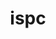---
title: "ispc"
layout: cache
categories: [package, develop]
meta: {"versions": ["1.20.0"], "compilers": ["gcc@=11.1.0"], "oss": ["ubuntu20.04"], "platforms": ["linux"], "targets": ["x86_64_v3"], "stacks": ["data-vis-sdk", "root"], "num_specs": 15, "num_specs_by_stack": {"data-vis-sdk": 15, "root": 15}}
spec_details: [{"hash": "om2gay7azcjlc5wmrvyaoglojb2oauek", "compiler": "gcc@=11.1.0", "versions": ["1.20.0"], "os": "ubuntu20.04", "platform": "linux", "target": "x86_64_v3", "variants": ["build_system=cmake", "build_type=Release", "generator=make", "~ipo"], "stacks": ["data-vis-sdk", "root"], "size": "-", "tarball": "https://binaries.spack.io/develop/build_cache/linux-ubuntu20.04-x86_64_v3/gcc-11.1.0/ispc-1.20.0/linux-ubuntu20.04-x86_64_v3-gcc-11.1.0-ispc-1.20.0-om2gay7azcjlc5wmrvyaoglojb2oauek.spack"}, {"hash": "soww62h6yl22vwylxiyucuuxbq7ppff5", "compiler": "gcc@=11.1.0", "versions": ["1.20.0"], "os": "ubuntu20.04", "platform": "linux", "target": "x86_64_v3", "variants": ["build_system=cmake", "build_type=Release", "generator=make", "~ipo"], "stacks": ["data-vis-sdk", "root"], "size": "-", "tarball": "https://binaries.spack.io/develop/build_cache/linux-ubuntu20.04-x86_64_v3/gcc-11.1.0/ispc-1.20.0/linux-ubuntu20.04-x86_64_v3-gcc-11.1.0-ispc-1.20.0-soww62h6yl22vwylxiyucuuxbq7ppff5.spack"}, {"hash": "xlyw3to4oh6dpze72hctgfwr4o3xrrm2", "compiler": "gcc@=11.1.0", "versions": ["1.20.0"], "os": "ubuntu20.04", "platform": "linux", "target": "x86_64_v3", "variants": ["build_system=cmake", "build_type=Release", "generator=make", "~ipo"], "stacks": ["data-vis-sdk", "root"], "size": "-", "tarball": "https://binaries.spack.io/develop/build_cache/linux-ubuntu20.04-x86_64_v3/gcc-11.1.0/ispc-1.20.0/linux-ubuntu20.04-x86_64_v3-gcc-11.1.0-ispc-1.20.0-xlyw3to4oh6dpze72hctgfwr4o3xrrm2.spack"}, {"hash": "j5sk5esduf5xv4b3sg6rfz55dfjoflbx", "compiler": "gcc@=11.1.0", "versions": ["1.20.0"], "os": "ubuntu20.04", "platform": "linux", "target": "x86_64_v3", "variants": ["build_system=cmake", "build_type=Release", "generator=make", "~ipo"], "stacks": ["data-vis-sdk", "root"], "size": "-", "tarball": "https://binaries.spack.io/develop/build_cache/linux-ubuntu20.04-x86_64_v3/gcc-11.1.0/ispc-1.20.0/linux-ubuntu20.04-x86_64_v3-gcc-11.1.0-ispc-1.20.0-j5sk5esduf5xv4b3sg6rfz55dfjoflbx.spack"}, {"hash": "ehxkzonm3gwrs3vvuppslzsoxpmceedu", "compiler": "gcc@=11.1.0", "versions": ["1.20.0"], "os": "ubuntu20.04", "platform": "linux", "target": "x86_64_v3", "variants": ["build_system=cmake", "build_type=Release", "generator=make", "~ipo"], "stacks": ["data-vis-sdk", "root"], "size": "-", "tarball": "https://binaries.spack.io/develop/build_cache/linux-ubuntu20.04-x86_64_v3/gcc-11.1.0/ispc-1.20.0/linux-ubuntu20.04-x86_64_v3-gcc-11.1.0-ispc-1.20.0-ehxkzonm3gwrs3vvuppslzsoxpmceedu.spack"}, {"hash": "6gmvungrysh37mm6z6ghtlw7sc3xp7ld", "compiler": "gcc@=11.1.0", "versions": ["1.20.0"], "os": "ubuntu20.04", "platform": "linux", "target": "x86_64_v3", "variants": ["build_system=cmake", "build_type=Release", "generator=make", "~ipo"], "stacks": ["data-vis-sdk", "root"], "size": "-", "tarball": "https://binaries.spack.io/develop/build_cache/linux-ubuntu20.04-x86_64_v3/gcc-11.1.0/ispc-1.20.0/linux-ubuntu20.04-x86_64_v3-gcc-11.1.0-ispc-1.20.0-6gmvungrysh37mm6z6ghtlw7sc3xp7ld.spack"}, {"hash": "d4nsxx75qmfvshspm7eh5ifpk2vb2i5k", "compiler": "gcc@=11.1.0", "versions": ["1.20.0"], "os": "ubuntu20.04", "platform": "linux", "target": "x86_64_v3", "variants": ["build_system=cmake", "build_type=Release", "generator=make", "~ipo"], "stacks": ["data-vis-sdk", "root"], "size": "-", "tarball": "https://binaries.spack.io/develop/build_cache/linux-ubuntu20.04-x86_64_v3/gcc-11.1.0/ispc-1.20.0/linux-ubuntu20.04-x86_64_v3-gcc-11.1.0-ispc-1.20.0-d4nsxx75qmfvshspm7eh5ifpk2vb2i5k.spack"}, {"hash": "epwywg43c2wltfauyid7n2nxxrcn26mz", "compiler": "gcc@=11.1.0", "versions": ["1.20.0"], "os": "ubuntu20.04", "platform": "linux", "target": "x86_64_v3", "variants": ["build_system=cmake", "build_type=Release", "generator=make", "~ipo"], "stacks": ["data-vis-sdk", "root"], "size": "-", "tarball": "https://binaries.spack.io/develop/build_cache/linux-ubuntu20.04-x86_64_v3/gcc-11.1.0/ispc-1.20.0/linux-ubuntu20.04-x86_64_v3-gcc-11.1.0-ispc-1.20.0-epwywg43c2wltfauyid7n2nxxrcn26mz.spack"}, {"hash": "a5oymy6rsuimvldqciotue33ovoqmj2l", "compiler": "gcc@=11.1.0", "versions": ["1.20.0"], "os": "ubuntu20.04", "platform": "linux", "target": "x86_64_v3", "variants": ["build_system=cmake", "build_type=Release", "generator=make", "~ipo"], "stacks": ["data-vis-sdk", "root"], "size": "-", "tarball": "https://binaries.spack.io/develop/build_cache/linux-ubuntu20.04-x86_64_v3/gcc-11.1.0/ispc-1.20.0/linux-ubuntu20.04-x86_64_v3-gcc-11.1.0-ispc-1.20.0-a5oymy6rsuimvldqciotue33ovoqmj2l.spack"}, {"hash": "yve6btw7xtb4go2zp4gd6twbbqx2asf3", "compiler": "gcc@=11.1.0", "versions": ["1.20.0"], "os": "ubuntu20.04", "platform": "linux", "target": "x86_64_v3", "variants": ["build_system=cmake", "build_type=Release", "generator=make", "~ipo"], "stacks": ["data-vis-sdk", "root"], "size": "-", "tarball": "https://binaries.spack.io/develop/build_cache/linux-ubuntu20.04-x86_64_v3/gcc-11.1.0/ispc-1.20.0/linux-ubuntu20.04-x86_64_v3-gcc-11.1.0-ispc-1.20.0-yve6btw7xtb4go2zp4gd6twbbqx2asf3.spack"}, {"hash": "w4o3bg4ecztjx2yggmoyuga4ubt3lcpf", "compiler": "gcc@=11.1.0", "versions": ["1.20.0"], "os": "ubuntu20.04", "platform": "linux", "target": "x86_64_v3", "variants": ["build_system=cmake", "build_type=Release", "generator=make", "~ipo"], "stacks": ["data-vis-sdk", "root"], "size": "-", "tarball": "https://binaries.spack.io/develop/build_cache/linux-ubuntu20.04-x86_64_v3/gcc-11.1.0/ispc-1.20.0/linux-ubuntu20.04-x86_64_v3-gcc-11.1.0-ispc-1.20.0-w4o3bg4ecztjx2yggmoyuga4ubt3lcpf.spack"}, {"hash": "2dxmcaovdaokrq6hcbt2dr7wl7pdgkaf", "compiler": "gcc@=11.1.0", "versions": ["1.20.0"], "os": "ubuntu20.04", "platform": "linux", "target": "x86_64_v3", "variants": ["build_system=cmake", "build_type=Release", "generator=make", "~ipo"], "stacks": ["data-vis-sdk", "root"], "size": "-", "tarball": "https://binaries.spack.io/develop/build_cache/linux-ubuntu20.04-x86_64_v3/gcc-11.1.0/ispc-1.20.0/linux-ubuntu20.04-x86_64_v3-gcc-11.1.0-ispc-1.20.0-2dxmcaovdaokrq6hcbt2dr7wl7pdgkaf.spack"}, {"hash": "7frobqbaidlygyw3x7lykyvczlsosfgy", "compiler": "gcc@=11.1.0", "versions": ["1.20.0"], "os": "ubuntu20.04", "platform": "linux", "target": "x86_64_v3", "variants": ["build_system=cmake", "build_type=Release", "generator=make", "~ipo"], "stacks": ["data-vis-sdk", "root"], "size": "-", "tarball": "https://binaries.spack.io/develop/build_cache/linux-ubuntu20.04-x86_64_v3/gcc-11.1.0/ispc-1.20.0/linux-ubuntu20.04-x86_64_v3-gcc-11.1.0-ispc-1.20.0-7frobqbaidlygyw3x7lykyvczlsosfgy.spack"}, {"hash": "z65iowsiqur3hp64ksjkbndlttww7yyb", "compiler": "gcc@=11.1.0", "versions": ["1.20.0"], "os": "ubuntu20.04", "platform": "linux", "target": "x86_64_v3", "variants": ["build_system=cmake", "build_type=Release", "generator=make", "~ipo"], "stacks": ["data-vis-sdk", "root"], "size": "-", "tarball": "https://binaries.spack.io/develop/build_cache/linux-ubuntu20.04-x86_64_v3/gcc-11.1.0/ispc-1.20.0/linux-ubuntu20.04-x86_64_v3-gcc-11.1.0-ispc-1.20.0-z65iowsiqur3hp64ksjkbndlttww7yyb.spack"}, {"hash": "z34yr22fgqkjphcvypenc36z2242eiqx", "compiler": "gcc@=11.1.0", "versions": ["1.20.0"], "os": "ubuntu20.04", "platform": "linux", "target": "x86_64_v3", "variants": ["build_system=cmake", "build_type=Release", "generator=make", "~ipo"], "stacks": ["data-vis-sdk", "root"], "size": "-", "tarball": "https://binaries.spack.io/develop/build_cache/linux-ubuntu20.04-x86_64_v3/gcc-11.1.0/ispc-1.20.0/linux-ubuntu20.04-x86_64_v3-gcc-11.1.0-ispc-1.20.0-z34yr22fgqkjphcvypenc36z2242eiqx.spack"}]
---